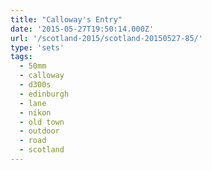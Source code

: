 ```yaml
---
title: "Calloway's Entry"
date: '2015-05-27T19:50:14.000Z'
url: '/scotland-2015/scotland-20150527-85/'
type: 'sets'
tags:
  - 50mm
  - calloway
  - d300s
  - edinburgh
  - lane
  - nikon
  - old town
  - outdoor
  - road
  - scotland
---
```

